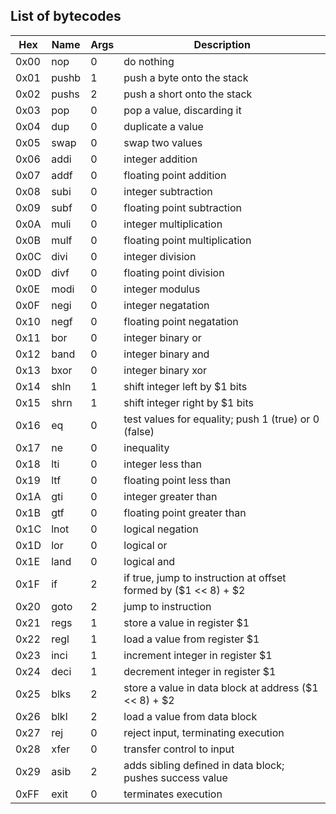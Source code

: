 List of bytecodes
-----------------

| Hex  |  Name  | Args |  Description 
|------|--------|------|--------------
| 0x00 |  nop   |  0   |  do nothing |
| 0x01 |  pushb |  1   |  push a byte onto the stack |
| 0x02 |  pushs |  2   |  push a short onto the stack |
| 0x03 |  pop   |  0   |  pop a value, discarding it |
| 0x04 |  dup   |  0   |  duplicate a value |
| 0x05 |  swap  |  0   |  swap two values |
| 0x06 |  addi  |  0   |  integer addition |
| 0x07 |  addf  |  0   |  floating point addition |
| 0x08 |  subi  |  0   |  integer subtraction |
| 0x09 |  subf  |  0   |  floating point subtraction |
| 0x0A |  muli  |  0   |  integer multiplication |
| 0x0B |  mulf  |  0   |  floating point multiplication |
| 0x0C |  divi  |  0   |  integer division |
| 0x0D |  divf  |  0   |  floating point division |
| 0x0E |  modi  |  0   |  integer modulus |
| 0x0F |  negi  |  0   |  integer negatation |
| 0x10 |  negf  |  0   |  floating point negatation |
| 0x11 |  bor   |  0   |  integer binary or |
| 0x12 |  band  |  0   |  integer binary and |
| 0x13 |  bxor  |  0   |  integer binary xor |
| 0x14 |  shln  |  1   |  shift integer left by $1 bits |
| 0x15 |  shrn  |  1   |  shift integer right by $1 bits |
| 0x16 |  eq    |  0   |  test values for equality; push 1 (true) or 0 (false) |
| 0x17 |  ne    |  0   |  inequality |
| 0x18 |  lti   |  0   |  integer less than |
| 0x19 |  ltf   |  0   |  floating point less than |
| 0x1A |  gti   |  0   |  integer greater than |
| 0x1B |  gtf   |  0   |  floating point greater than |
| 0x1C |  lnot  |  0   |  logical negation |
| 0x1D |  lor   |  0   |  logical or |
| 0x1E |  land  |  0   |  logical and |
| 0x1F |  if    |  2   |  if true, jump to instruction at offset formed by ($1 << 8) + $2 |
| 0x20 |  goto  |  2   |  jump to instruction |
| 0x21 |  regs  |  1   |  store a value in register $1 |
| 0x22 |  regl  |  1   |  load a value from register $1 |
| 0x23 |  inci  |  1   |  increment integer in register $1 |
| 0x24 |  deci  |  1   |  decrement integer in register $1 |
| 0x25 |  blks  |  2   |  store a value in data block at address ($1 << 8) + $2 |
| 0x26 |  blkl  |  2   |  load a value from data block |
| 0x27 |  rej   |  0   |  reject input, terminating execution | 
| 0x28 |  xfer  |  0   |  transfer control to input | 
| 0x29 |  asib  |  2   |  adds sibling defined in data block; pushes success value |
| 0xFF |  exit  |  0   |  terminates execution |
